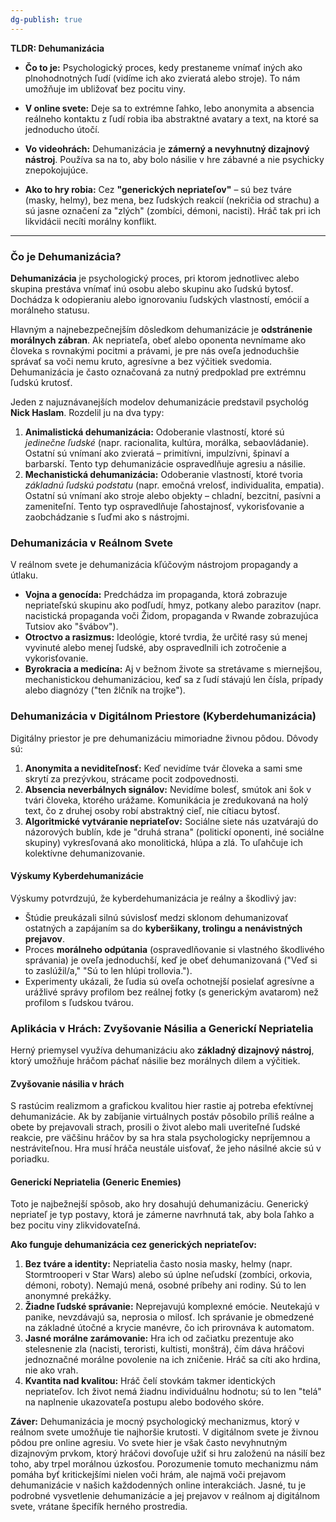 ```yaml
---
dg-publish: true
---
```

**TLDR: Dehumanizácia**

- **Čo to je:** Psychologický proces, kedy prestaneme vnímať iných ako plnohodnotných ľudí (vidíme ich ako zvieratá alebo stroje). To nám umožňuje im ubližovať bez pocitu viny.
    
- **V online svete:** Deje sa to extrémne ľahko, lebo anonymita a absencia reálneho kontaktu z ľudí robia iba abstraktné avatary a text, na ktoré sa jednoducho útočí.
    
- **Vo videohrách:** Dehumanizácia je **zámerný a nevyhnutný dizajnový nástroj**. Používa sa na to, aby bolo násilie v hre zábavné a nie psychicky znepokojujúce.
    
- **Ako to hry robia:** Cez **"generických nepriateľov"** – sú bez tváre (masky, helmy), bez mena, bez ľudských reakcií (nekričia od strachu) a sú jasne označení za "zlých" (zombíci, démoni, nacisti). Hráč tak pri ich likvidácii necíti morálny konflikt.
---
### **Čo je Dehumanizácia?**

**Dehumanizácia** je psychologický proces, pri ktorom jednotlivec alebo skupina prestáva vnímať inú osobu alebo skupinu ako ľudskú bytosť. Dochádza k odopieraniu alebo ignorovaniu ľudských vlastností, emócií a morálneho statusu.

Hlavným a najnebezpečnejším dôsledkom dehumanizácie je **odstránenie morálnych zábran**. Ak nepriateľa, obeť alebo oponenta nevnímame ako človeka s rovnakými pocitmi a právami, je pre nás oveľa jednoduchšie správať sa voči nemu kruto, agresívne a bez výčitiek svedomia. Dehumanizácia je často označovaná za nutný predpoklad pre extrémnu ľudskú krutosť.

Jeden z najuznávanejších modelov dehumanizácie predstavil psychológ **Nick Haslam**. Rozdelil ju na dva typy:

1. **Animalistická dehumanizácia:** Odoberanie vlastností, ktoré sú _jedinečne ľudské_ (napr. racionalita, kultúra, morálka, sebaovládanie). Ostatní sú vnímaní ako zvieratá – primitívni, impulzívni, špinaví a barbarskí. Tento typ dehumanizácie ospravedlňuje agresiu a násilie.
2. **Mechanistická dehumanizácia:** Odoberanie vlastností, ktoré tvoria _základnú ľudskú podstatu_ (napr. emočná vrelosť, individualita, empatia). Ostatní sú vnímaní ako stroje alebo objekty – chladní, bezcitní, pasívni a zameniteľní. Tento typ ospravedlňuje ľahostajnosť, vykorisťovanie a zaobchádzanie s ľuďmi ako s nástrojmi.

### **Dehumanizácia v Reálnom Svete**

V reálnom svete je dehumanizácia kľúčovým nástrojom propagandy a útlaku.

- **Vojna a genocída:** Predchádza im propaganda, ktorá zobrazuje nepriateľskú skupinu ako podľudí, hmyz, potkany alebo parazitov (napr. nacistická propaganda voči Židom, propaganda v Rwande zobrazujúca Tutsiov ako "švábov").
- **Otroctvo a rasizmus:** Ideológie, ktoré tvrdia, že určité rasy sú menej vyvinuté alebo menej ľudské, aby ospravedlnili ich zotročenie a vykorisťovanie.
- **Byrokracia a medicína:** Aj v bežnom živote sa stretávame s miernejšou, mechanistickou dehumanizáciou, keď sa z ľudí stávajú len čísla, prípady alebo diagnózy ("ten žlčník na trojke").

### **Dehumanizácia v Digitálnom Priestore (Kyberdehumanizácia)**

Digitálny priestor je pre dehumanizáciu mimoriadne živnou pôdou. Dôvody sú:

1. **Anonymita a neviditeľnosť:** Keď nevidíme tvár človeka a sami sme skrytí za prezývkou, strácame pocit zodpovednosti.
2. **Absencia neverbálnych signálov:** Nevidíme bolesť, smútok ani šok v tvári človeka, ktorého urážame. Komunikácia je zredukovaná na holý text, čo z druhej osoby robí abstraktný cieľ, nie cítiacu bytosť.
3. **Algoritmické vytváranie nepriateľov:** Sociálne siete nás uzatvárajú do názorových bublín, kde je "druhá strana" (politickí oponenti, iné sociálne skupiny) vykresľovaná ako monolitická, hlúpa a zlá. To uľahčuje ich kolektívne dehumanizovanie.

#### **Výskumy Kyberdehumanizácie**

Výskumy potvrdzujú, že kyberdehumanizácia je reálny a škodlivý jav:

- Štúdie preukázali silnú súvislosť medzi sklonom dehumanizovať ostatných a zapájaním sa do **kyberšikany, trolingu a nenávistných prejavov**.
- Proces **morálneho odpútania** (ospravedlňovanie si vlastného škodlivého správania) je oveľa jednoduchší, keď je obeť dehumanizovaná ("Veď si to zaslúžil/a," "Sú to len hlúpi trollovia.").
- Experimenty ukázali, že ľudia sú oveľa ochotnejší posielať agresívne a urážlivé správy profilom bez reálnej fotky (s generickým avatarom) než profilom s ľudskou tvárou.

### **Aplikácia v Hrách: Zvyšovanie Násilia a Generickí Nepriatelia**

Herný priemysel využíva dehumanizáciu ako **základný dizajnový nástroj**, ktorý umožňuje hráčom páchať násilie bez morálnych dilem a výčitiek.

#### **Zvyšovanie násilia v hrách**

S rastúcim realizmom a grafickou kvalitou hier rastie aj potreba efektívnej dehumanizácie. Ak by zabíjanie virtuálnych postáv pôsobilo príliš reálne a obete by prejavovali strach, prosili o život alebo mali uveriteľné ľudské reakcie, pre väčšinu hráčov by sa hra stala psychologicky nepríjemnou a nestráviteľnou. Hra musí hráča neustále uisťovať, že jeho násilné akcie sú v poriadku.

#### **Generickí Nepriatelia (Generic Enemies)**

Toto je najbežnejší spôsob, ako hry dosahujú dehumanizáciu. Generický nepriateľ je typ postavy, ktorá je zámerne navrhnutá tak, aby bola ľahko a bez pocitu viny zlikvidovateľná.

**Ako funguje dehumanizácia cez generických nepriateľov:**

1. **Bez tváre a identity:** Nepriatelia často nosia masky, helmy (napr. Stormtrooperi v Star Wars) alebo sú úplne neľudskí (zombíci, orkovia, démoni, roboty). Nemajú mená, osobné príbehy ani rodiny. Sú to len anonymné prekážky.
2. **Žiadne ľudské správanie:** Neprejavujú komplexné emócie. Neutekajú v panike, nevzdávajú sa, neprosia o milosť. Ich správanie je obmedzené na základné útočné a krycie manévre, čo ich prirovnáva k automatom.
3. **Jasné morálne zarámovanie:** Hra ich od začiatku prezentuje ako stelesnenie zla (nacisti, teroristi, kultisti, monštrá), čím dáva hráčovi jednoznačné morálne povolenie na ich zničenie. Hráč sa cíti ako hrdina, nie ako vrah.
4. **Kvantita nad kvalitou:** Hráč čelí stovkám takmer identických nepriateľov. Ich život nemá žiadnu individuálnu hodnotu; sú to len "telá" na naplnenie ukazovateľa postupu alebo bodového skóre.

**Záver:** Dehumanizácia je mocný psychologický mechanizmus, ktorý v reálnom svete umožňuje tie najhoršie krutosti. V digitálnom svete je živnou pôdou pre online agresiu. Vo svete hier je však často nevyhnutným dizajnovým prvkom, ktorý hráčovi dovoľuje užiť si hru založenú na násilí bez toho, aby trpel morálnou úzkosťou. Porozumenie tomuto mechanizmu nám pomáha byť kritickejšími nielen voči hrám, ale najmä voči prejavom dehumanizácie v našich každodenných online interakciách. Jasné, tu je podrobné vysvetlenie dehumanizácie a jej prejavov v reálnom aj digitálnom svete, vrátane špecifík herného prostredia.